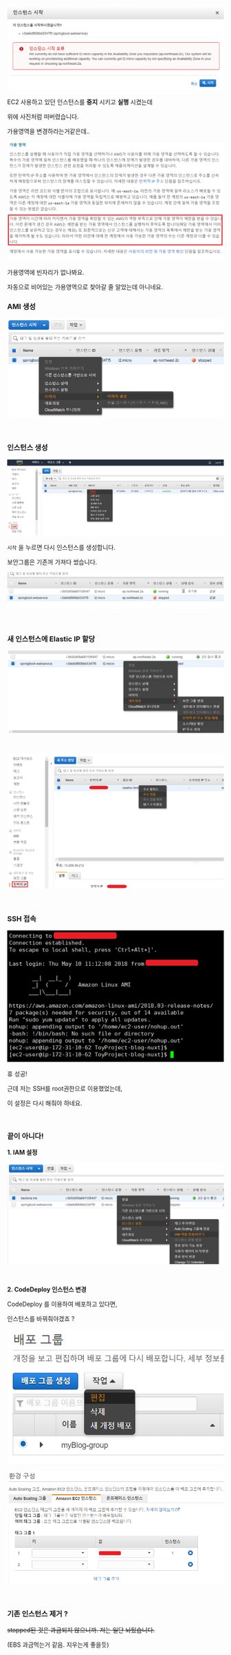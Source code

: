 ![](assets/markdown-img-paste-20180529151324115.png)

EC2 사용하고 있던 인스턴스를 **중지** 시키고 **실행** 시켰는데

위에 사진처럼 떠버렸습니다.

가용영역을 변경하라는거같은데..

![](assets/markdown-img-paste-2018052915170107.png)

가용영역에 빈자리가 없나봐요.

자동으로 비어있는 가용영역으로 찾아갈 줄 알았는데 아니네요.

### AMI 생성

![](assets/markdown-img-paste-20180529152023306.png)

&nbsp;

### 인스턴스 생성

![](assets/markdown-img-paste-20180529152407289.png)

`시작` 을 누르면 다시 인스턴스를 생성합니다.

보안그룹은 기존꺼 가져다 썼습니다.

![](assets/markdown-img-paste-20180529152757355.png)


&nbsp;

### 새 인스턴스에 Elastic IP 할당

![](assets/markdown-img-paste-20180529153319589.png)

&nbsp;

![](assets/markdown-img-paste-20180529153526227.png)

&nbsp;

### SSH 접속

![](assets/markdown-img-paste-20180529153807546.png)

휴 성공!

근데 저는 SSH를 root권한으로 이용했었는데,

이 설정은 다시 해줘야 하네요.

&nbsp;

### 끝이 아니다!

**1. IAM 설정**

![](assets/markdown-img-paste-2018053116144337.png)


&nbsp;

**2. CodeDeploy 인스턴스 변경**

CodeDeploy 를 이용하여 배포하고 있다면,

인스턴스를 바꿔줘야겠죠 ?

![](assets/markdown-img-paste-20180531165405822.png)

![](assets/markdown-img-paste-20180531165503691.png)

&nbsp;
&nbsp;

### 기존 인스턴스 제거 ?

~~stopped된 것은 과금되지 않으니까. 저는 일단 놔뒀습니다.~~

(EBS 과금먹는거 같음. 지우는게 좋을듯)

